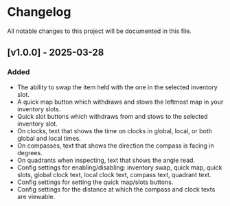 # Changelog

All notable changes to this project will be documented in this file.

## [v1.0.0] - 2025-03-28

### Added

- The ability to swap the item held with the one in the selected inventory slot.
- A quick map button which withdraws and stows the leftmost map in your inventory slots.
- Quick slot buttons which withdraws from and stows to the selected inventory slot.
- On clocks, text that shows the time on clocks in global, local, or both global and local times.
- On compasses, text that shows the direction the compass is facing in degrees.
- On quadrants when inspecting, text that shows the angle read.
- Config settings for enabling/disabling: inventory swap, quick map, quick slots, global clock text, local clock text, compass text, quadrant text.
- Config settings for setting the quick map/slots buttons.
- Config settings for the distance at which the compass and clock texts are viewable.
